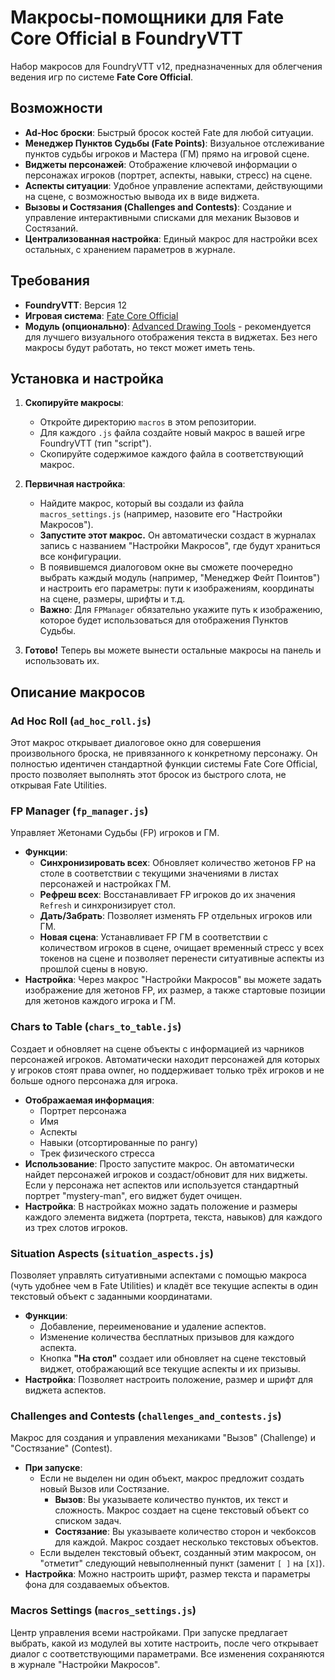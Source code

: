 # Макросы-помощники для Fate Core Official в FoundryVTT

Набор макросов для FoundryVTT v12, предназначенных для облегчения ведения игр по системе **Fate Core Official**.

## Возможности

- **Ad-Hoc броски**: Быстрый бросок костей Fate для любой ситуации.
- **Менеджер Пунктов Судьбы (Fate Points)**: Визуальное отслеживание пунктов судьбы игроков и Мастера (ГМ) прямо на игровой сцене.
- **Виджеты персонажей**: Отображение ключевой информации о персонажах игроков (портрет, аспекты, навыки, стресс) на сцене.
- **Аспекты ситуации**: Удобное управление аспектами, действующими на сцене, с возможностью вывода их в виде виджета.
- **Вызовы и Состязания (Challenges and Contests)**: Создание и управление интерактивными списками для механик Вызовов и Состязаний.
- **Централизованная настройка**: Единый макрос для настройки всех остальных, с хранением параметров в журнале.

## Требования

- **FoundryVTT**: Версия 12
- **Игровая система**: [Fate Core Official](https://foundryvtt.com/packages/fate-core-official)
- **Модуль (опционально)**: [Advanced Drawing Tools](https://foundryvtt.com/packages/advanced-drawing-tools) - рекомендуется для лучшего визуального отображения текста в виджетах. Без него макросы будут работать, но текст может иметь тень.

## Установка и настройка

1.  **Скопируйте макросы**:
    -   Откройте директорию `macros` в этом репозитории.
    -   Для каждого `.js` файла создайте новый макрос в вашей игре FoundryVTT (тип "script").
    -   Скопируйте содержимое каждого файла в соответствующий макрос.

2.  **Первичная настройка**:
    -   Найдите макрос, который вы создали из файла `macros_settings.js` (например, назовите его "Настройки Макросов").
    -   **Запустите этот макрос.** Он автоматически создаст в журналах запись с названием "Настройки Макросов", где будут храниться все конфигурации.
    -   В появившемся диалоговом окне вы сможете поочередно выбрать каждый модуль (например, "Менеджер Фейт Поинтов") и настроить его параметры: пути к изображениям, координаты на сцене, размеры, шрифты и т.д.
    -   **Важно**: Для `FPManager` обязательно укажите путь к изображению, которое будет использоваться для отображения Пунктов Судьбы.

3.  **Готово!** Теперь вы можете вынести остальные макросы на панель и использовать их.

## Описание макросов

### Ad Hoc Roll (`ad_hoc_roll.js`)

Этот макрос открывает диалоговое окно для совершения произвольного броска, не привязанного к конкретному персонажу. Он полностью идентичен стандартной функции системы Fate Core Official, просто позволяет выполнять этот бросок из быстрого слота, не открывая Fate Utilities.

### FP Manager (`fp_manager.js`)

Управляет Жетонами Судьбы (FP) игроков и ГМ.

- **Функции**:
    -   **Синхронизировать всех**: Обновляет количество жетонов FP на столе в соответствии с текущими значениями в листах персонажей и настройках ГМ.
    -   **Рефреш всех**: Восстанавливает FP игроков до их значения `Refresh` и синхронизирует стол.
    -   **Дать/Забрать**: Позволяет изменять FP отдельных игроков или ГМ.
    -   **Новая сцена**: Устанавливает FP ГМ в соответствии с количеством игроков в сцене, очищает временный стресс у всех токенов на сцене и позволяет перенести ситуативные аспекты из прошлой сцены в новую.
- **Настройка**: Через макрос "Настройки Макросов" вы можете задать изображение для жетонов FP, их размер, а также стартовые позиции для жетонов каждого игрока и ГМ.

### Chars to Table (`chars_to_table.js`)

Создает и обновляет на сцене объекты с информацией из чарников персонажей игроков. Автоматически находит персонажей для которых у игроков стоят права owner, но поддерживает только трёх игроков и не больше одного персонажа для игрока.

- **Отображаемая информация**:
    -   Портрет персонажа
    -   Имя
    -   Аспекты
    -   Навыки (отсортированные по рангу)
    -   Трек физического стресса
- **Использование**: Просто запустите макрос. Он автоматически найдет персонажей игроков и создаст/обновит для них виджеты. Если у персонажа нет аспектов или используется стандартный портрет "mystery-man", его виджет будет очищен.
- **Настройка**: В настройках можно задать положение и размеры каждого элемента виджета (портрета, текста, навыков) для каждого из трех слотов игроков.

### Situation Aspects (`situation_aspects.js`)

Позволяет управлять ситуативными аспектами с помощью макроса (чуть удобнее чем в Fate Utilities) и кладёт все текущие аспекты в один текстовый объект с заданными координатами.

- **Функции**:
    -   Добавление, переименование и удаление аспектов.
    -   Изменение количества бесплатных призывов для каждого аспекта.
    -   Кнопка **"На стол"** создает или обновляет на сцене текстовый виджет, отображающий все текущие аспекты и их призывы.
- **Настройка**: Позволяет настроить положение, размер и шрифт для виджета аспектов.

### Challenges and Contests (`challenges_and_contests.js`)

Макрос для создания и управления механиками "Вызов" (Challenge) и "Состязание" (Contest).

- **При запуске**:
    -   Если не выделен ни один объект, макрос предложит создать новый Вызов или Состязание.
        -   **Вызов**: Вы указываете количество пунктов, их текст и сложность. Макрос создает на сцене текстовый объект со списком задач.
        -   **Состязание**: Вы указываете количество сторон и чекбоксов для каждой. Макрос создает несколько текстовых объектов.
    -   Если выделен текстовый объект, созданный этим макросом, он "отметит" следующий невыполненный пункт (заменит `[ ]` на `[X]`).
- **Настройка**: Можно настроить шрифт, размер текста и параметры фона для создаваемых объектов.

### Macros Settings (`macros_settings.js`)

Центр управления всеми настройками. При запуске предлагает выбрать, какой из модулей вы хотите настроить, после чего открывает диалог с соответствующими параметрами. Все изменения сохраняются в журнале "Настройки Макросов".
